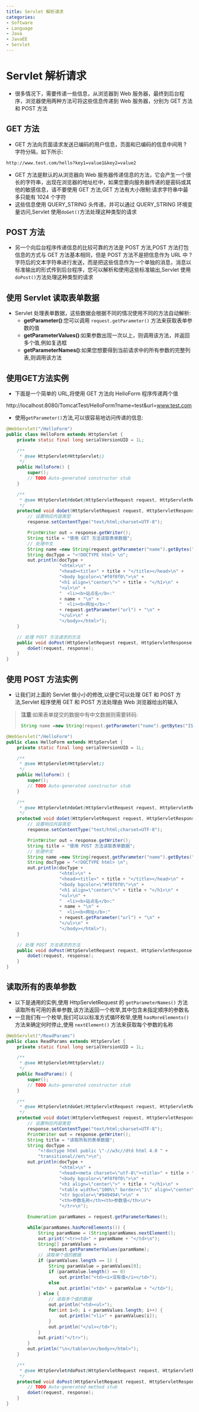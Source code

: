 ```yaml
---
title: Servlet 解析请求
categories:
- Software
- Language
- Java
- JavaEE
- Servlet
---
```

# Servlet 解析请求

- 很多情况下，需要传递一些信息，从浏览器到 Web 服务器，最终到后台程序，浏览器使用两种方法可将这些信息传递到 Web 服务器，分别为 GET 方法和 POST 方法

## GET 方法

- GET 方法向页面请求发送已编码的用户信息，页面和已编码的信息中间用 ? 字符分隔，如下所示:

```
http://www.test.com/hello?key1=value1&key2=value2
```

- GET 方法是默认的从浏览器向 Web 服务器传递信息的方法，它会产生一个很长的字符串，出现在浏览器的地址栏中，如果您要向服务器传递的是密码或其他的敏感信息，请不要使用 GET 方法,GET 方法有大小限制:请求字符串中最多只能有 1024 个字符
- 这些信息使用 QUERY_STRING 头传递，并可以通过 QUERY_STRING 环境变量访问,Servlet 使用`doGet()`方法处理这种类型的请求

## POST 方法

- 另一个向后台程序传递信息的比较可靠的方法是 POST 方法,POST 方法打包信息的方式与 GET 方法基本相同，但是 POST 方法不是把信息作为 URL 中 ? 字符后的文本字符串进行发送，而是把这些信息作为一个单独的消息，消息以标准输出的形式传到后台程序，您可以解析和使用这些标准输出,Servlet 使用`doPost()`方法处理这种类型的请求

## 使用 Servlet 读取表单数据

- Servlet 处理表单数据，这些数据会根据不同的情况使用不同的方法自动解析:
    - **getParameter()**:您可以调用 `request.getParameter()` 方法来获取表单参数的值
    - **getParameterValues()**:如果参数出现一次以上，则调用该方法，并返回多个值,例如复选框
    - **getParameterNames()**:如果您想要得到当前请求中的所有参数的完整列表,则调用该方法

## 使用GET方法实例

- 下面是一个简单的 URL,将使用 GET 方法向 HelloForm 程序传递两个值

http://localhost:8080/TomcatTest/HelloForm?name=test&url=www.test.com

- 使用`getParameter()`方法,可以很容易地访问传递的信息:

```java
@WebServlet("/HelloForm")
public class HelloForm extends HttpServlet {
    private static final long serialVersionUID = 1L;

    /**
     * @see HttpServlet#HttpServlet()
     */
    public HelloForm() {
        super();
        // TODO Auto-generated constructor stub
    }

    /**
     * @see HttpServlet#doGet(HttpServletRequest request, HttpServletResponse response)
     */
    protected void doGet(HttpServletRequest request, HttpServletResponse response) throws ServletException, IOException {
        // 设置响应内容类型
        response.setContentType("text/html;charset=UTF-8");

        PrintWriter out = response.getWriter();
        String title = "使用 GET 方法读取表单数据";
        // 处理中文
        String name =new String(request.getParameter("name").getBytes("ISO-8859-1"),"UTF-8");
        String docType = "<!DOCTYPE html> \n";
        out.println(docType +
                    "<html>\n" +
                    "<head><title>" + title + "</title></head>\n" +
                    "<body bgcolor=\"#f0f0f0\">\n" +
                    "<h1 align=\"center\">" + title + "</h1>\n" +
                    "<ul>\n" +
                    "  <li><b>站点名</b>:"
                    + name + "\n" +
                    "  <li><b>网址</b>:"
                    + request.getParameter("url") + "\n" +
                    "</ul>\n" +
                    "</body></html>");
    }

    // 处理 POST 方法请求的方法
    public void doPost(HttpServletRequest request, HttpServletResponse response) throws ServletException, IOException {
        doGet(request, response);
    }
}
```

## 使用 POST 方法实例

- 让我们对上面的 Servlet 做小小的修改,以便它可以处理 GET 和 POST 方法,Servlet 程序使用 GET 和 POST 方法处理由 Web 浏览器给出的输入

> **注意**:如果表单提交的数据中有中文数据则需要转码:
>
> ```java
> String name =new String(request.getParameter("name").getBytes("ISO8859-1"),"UTF-8");
> ```

```java
@WebServlet("/HelloForm")
public class HelloForm extends HttpServlet {
    private static final long serialVersionUID = 1L;

    /**
     * @see HttpServlet#HttpServlet()
     */
    public HelloForm() {
        super();
        // TODO Auto-generated constructor stub
    }

    /**
     * @see HttpServlet#doGet(HttpServletRequest request, HttpServletResponse response)
     */
    protected void doGet(HttpServletRequest request, HttpServletResponse response) throws ServletException, IOException {
        // 设置响应内容类型
        response.setContentType("text/html;charset=UTF-8");

        PrintWriter out = response.getWriter();
        String title = "使用 POST 方法读取表单数据";
        // 处理中文
        String name =new String(request.getParameter("name").getBytes("ISO8859-1"),"UTF-8");
        String docType = "<!DOCTYPE html> \n";
        out.println(docType +
                    "<html>\n" +
                    "<head><title>" + title + "</title></head>\n" +
                    "<body bgcolor=\"#f0f0f0\">\n" +
                    "<h1 align=\"center\">" + title + "</h1>\n" +
                    "<ul>\n" +
                    "  <li><b>站点名</b>:"
                    + name + "\n" +
                    "  <li><b>网址</b>:"
                    + request.getParameter("url") + "\n" +
                    "</ul>\n" +
                    "</body></html>");
    }

    // 处理 POST 方法请求的方法
    public void doPost(HttpServletRequest request, HttpServletResponse response) throws ServletException, IOException {
        doGet(request, response);
    }
}
```

## 读取所有的表单参数

- 以下是通用的实例,使用 HttpServletRequest 的 `getParameterNames()` 方法读取所有可用的表单参数,该方法返回一个枚举,其中包含未指定顺序的参数名
- 一旦我们有一个枚举,我们可以以标准方式循环枚举,使用 `hasMoreElements()` 方法来确定何时停止,使用 `nextElement()` 方法来获取每个参数的名称

```java
@WebServlet("/ReadParams")
public class ReadParams extends HttpServlet {
    private static final long serialVersionUID = 1L;

    /**
     * @see HttpServlet#HttpServlet()
     */
    public ReadParams() {
        super();
        // TODO Auto-generated constructor stub
    }

    /**
     * @see HttpServlet#doGet(HttpServletRequest request, HttpServletResponse response)
     */
    protected void doGet(HttpServletRequest request, HttpServletResponse response) throws ServletException, IOException {
        // 设置响应内容类型
        response.setContentType("text/html;charset=UTF-8");
        PrintWriter out = response.getWriter();
        String title = "读取所有的表单数据";
        String docType =
            "<!doctype html public \"-//w3c//dtd html 4.0 " +
            "transitional//en\">\n";
        out.println(docType +
                    "<html>\n" +
                    "<head><meta charset=\"utf-8\"><title>" + title + "</title></head>\n" +
                    "<body bgcolor=\"#f0f0f0\">\n" +
                    "<h1 align=\"center\">" + title + "</h1>\n" +
                    "<table width=\"100%\" border=\"1\" align=\"center\">\n" +
                    "<tr bgcolor=\"#949494\">\n" +
                    "<th>参数名称</th><th>参数值</th>\n"+
                    "</tr>\n");

        Enumeration paramNames = request.getParameterNames();

        while(paramNames.hasMoreElements()) {
            String paramName = (String)paramNames.nextElement();
            out.print("<tr><td>" + paramName + "</td>\n");
            String[] paramValues =
                request.getParameterValues(paramName);
            // 读取单个值的数据
            if (paramValues.length == 1) {
                String paramValue = paramValues[0];
                if (paramValue.length() == 0)
                    out.println("<td><i>没有值</i></td>");
                else
                    out.println("<td>" + paramValue + "</td>");
            } else {
                // 读取多个值的数据
                out.println("<td><ul>");
                for(int i=0; i < paramValues.length; i++) {
                    out.println("<li>" + paramValues[i]);
                }
                out.println("</ul></td>");
            }
            out.print("</tr>");
        }
        out.println("\n</table>\n</body></html>");
    }

    /**
     * @see HttpServlet#doPost(HttpServletRequest request, HttpServletResponse response)
     */
    protected void doPost(HttpServletRequest request, HttpServletResponse response) throws ServletException, IOException {
        // TODO Auto-generated method stub
        doGet(request, response);
    }
}
```

